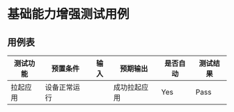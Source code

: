 # 基础能力增强测试用例

## 用例表

| 测试功能                  | 预置条件     | 输入                            | 预期输出                                          | 是否自动 | 测试结果 |
|-----------------------| ------------ |-------------------------------|-------------------------------------------------|------| -------- |
| 拉起应用                  | 设备正常运行 |                               | 成功拉起应用                                       | Yes  | Pass     |
